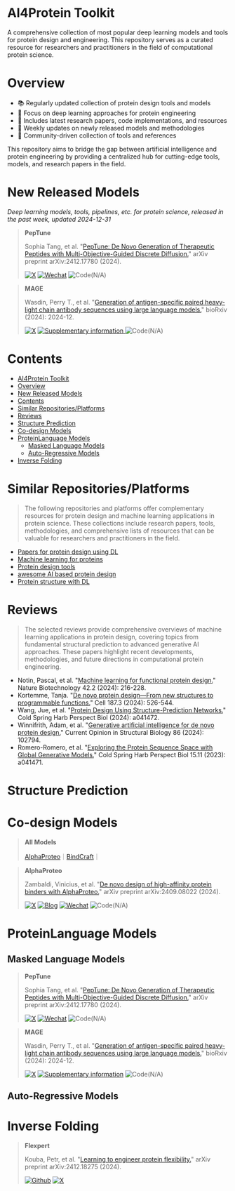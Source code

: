 # AI4Protein Toolkit

A comprehensive collection of most popular deep learning models and tools for protein design and engineering. This repository serves as a curated resource for researchers and practitioners in the field of computational protein science.

# Overview
- 📚 Regularly updated collection of protein design tools and models
- 🔬 Focus on deep learning approaches for protein engineering
- 📖 Includes latest research papers, code implementations, and resources
- 🔄 Weekly updates on newly released models and methodologies
- 🤝 Community-driven collection of tools and references

This repository aims to bridge the gap between artificial intelligence and protein engineering by providing a centralized hub for cutting-edge tools, models, and research papers in the field.

# New Released Models
*Deep learning models, tools, pipelines, etc. for protein science, released in the past week, updated 2024-12-31*

> **PepTune**
> 
> Sophia Tang, et al. "[PepTune: De Novo Generation of Therapeutic Peptides with Multi-Objective-Guided Discrete Diffusion.](https://arxiv.org/abs/2412.17780)" arXiv preprint arXiv:2412.17780 (2024).
> 
> [![X](https://img.shields.io/badge/post-black?logo=X)](https://x.com/BiologyAIDaily/status/1871465772851331525)
> [![Wechat](https://img.shields.io/badge/Wechat-gray?logo=wechat)](https://mp.weixin.qq.com/s/f1AZnBFdcv0soHn4iSVKvw)
> ![Code(N/A)](https://img.shields.io/badge/Code(N%2FA)-salmon)

> **MAGE**
> 
> Wasdin, Perry T., et al. "[Generation of antigen-specific paired heavy-light chain antibody sequences using large language models.](https://doi.org/10.1101/2024.12.20.629482)" bioRxiv (2024): 2024-12.
> 
> [![X](https://img.shields.io/badge/post-black?logo=X)](https://x.com/BiologyAIDaily/status/1871033877747347535)
> [![Supplementary information](https://img.shields.io/badge/Supplementary-information-blue?logo=site)
](https://www.biorxiv.org/content/biorxiv/early/2024/12/22/2024.12.20.629482/DC1/embed/media-1.pdf)
> ![Code(N/A)](https://img.shields.io/badge/Code(N%2FA)-salmon)



# Contents
- [AI4Protein Toolkit](#ai4protein-toolkit)
- [Overview](#overview)
- [New Released Models](#new-released-models)
- [Contents](#contents)
- [Similar Repositories/Platforms](#similar-repositoriesplatforms)
- [Reviews](#reviews)
- [Structure Prediction](#structure-prediction)
- [Co-design Models](#co-design-models)
- [ProteinLanguage Models](#proteinlanguage-models)
  - [Masked Language Models](#masked-language-models)
  - [Auto-Regressive Models](#auto-regressive-models)
- [Inverse Folding](#inverse-folding)


# Similar Repositories/Platforms
> The following repositories and platforms offer complementary resources for protein design and machine learning applications in protein science. These collections include research papers, tools, methodologies, and comprehensive lists of resources that can be valuable for researchers and practitioners in the field.
- [Papers for protein design using DL](https://github.com/Peldom/papers_for_protein_design_using_DL?tab=readme-ov-file)
- [Machine learning for proteins](https://github.com/yangkky/Machine-learning-for-proteins)
- [Protein design tools](https://github.com/hefeda/design_tools/blob/main/README.md)
- [awesome AI based protein design](https://github.com/opendilab/awesome-AI-based-protein-design)
- [Protein structure with DL](https://github.com/Yang-J-LIN/ProteinStructureWithDL)


# Reviews
> The selected reviews provide comprehensive overviews of machine learning applications in protein design, covering topics from fundamental structural prediction to advanced generative AI approaches. These papers highlight recent developments, methodologies, and future directions in computational protein engineering.

- Notin, Pascal, et al. "[Machine learning for functional protein design.](https://www.nature.com/articles/s41587-024-02127-0)" Nature Biotechnology 42.2 (2024): 216-228.
- Kortemme, Tanja. "[De novo protein design—From new structures to programmable functions.](https://www.sciencedirect.com/science/article/pii/S0092867423014022)" Cell 187.3 (2024): 526-544.
- Wang, Jue, et al. "[Protein Design Using Structure-Prediction Networks.](https://cshperspectives.cshlp.org/content/16/7/a041472.long)" Cold Spring Harb Perspect Biol (2024): a041472.
- Winnifrith, Adam, et al. "[Generative artificial intelligence for de novo protein design.](https://www.sciencedirect.com/science/article/pii/S0959440X24000216)" Current Opinion in Structural Biology 86 (2024): 102794.
- Romero-Romero, et al. "[Exploring the Protein Sequence Space with Global Generative Models.](https://cshperspectives.cshlp.org/content/15/11/a041471.long)" Cold Spring Harb Perspect Biol 15.11 (2023): a041471.



# Structure Prediction


# Co-design Models
> **All Models**
> 
> [AlphaProteo](https://arxiv.org/abs/2409.08022)｜[BindCraft](https://github.com/martinpacesa/BindCraft)｜

> **AlphaProteo**
> 
> Zambaldi, Vinicius, et al. "[De novo design of high-affinity protein binders with AlphaProteo.](https://arxiv.org/abs/2409.08022)" arXiv preprint arXiv:2409.08022 (2024).
> 
> [![X](https://img.shields.io/badge/post-black?logo=X)](https://x.com/GoogleDeepMind/status/1831710991475777823)
> [![Blog](https://img.shields.io/badge/Blog-tv_green)](https://deepmind.google/discover/blog/alphaproteo-generates-novel-proteins-for-biology-and-health-research/)
> [![Wechat](https://img.shields.io/badge/Wechat-gray?logo=wechat)](https://mp.weixin.qq.com/s/2E6ZqURgR7f6loGW-gv1eA)
> ![Code(N/A)](https://img.shields.io/badge/Code(N%2FA)-salmon)






# ProteinLanguage Models
## Masked Language Models

> **PepTune**
> 
> Sophia Tang, et al. "[PepTune: De Novo Generation of Therapeutic Peptides with Multi-Objective-Guided Discrete Diffusion.](https://arxiv.org/abs/2412.17780)" arXiv preprint arXiv:2412.17780 (2024).
> 
> [![X](https://img.shields.io/badge/post-black?logo=X)](https://x.com/BiologyAIDaily/status/1871465772851331525)
> [![Wechat](https://img.shields.io/badge/Wechat-gray?logo=wechat)](https://mp.weixin.qq.com/s/f1AZnBFdcv0soHn4iSVKvw)
> ![Code(N/A)](https://img.shields.io/badge/Code(N%2FA)-salmon)

> **MAGE**
> 
> Wasdin, Perry T., et al. "[Generation of antigen-specific paired heavy-light chain antibody sequences using large language models.](https://doi.org/10.1101/2024.12.20.629482)" bioRxiv (2024): 2024-12.
> 
> [![X](https://img.shields.io/badge/post-black?logo=X)](https://x.com/BiologyAIDaily/status/1871033877747347535)
> [![Supplementary information](https://img.shields.io/badge/Supplementary-information-blue?logo=site)](https://www.biorxiv.org/content/biorxiv/early/2024/12/22/2024.12.20.629482/DC1/embed/media-1.pdf)
> ![Code(N/A)](https://img.shields.io/badge/Code(N%2FA)-salmon)



## Auto-Regressive Models




# Inverse Folding

> **Flexpert**
> 
> Kouba, Petr, et al. "[Learning to engineer protein flexibility.](https://arxiv.org/abs/2412.18275)" arXiv preprint arXiv:2412.18275 (2024).
> 
> [![Github](https://img.shields.io/badge/Github-black?logo=github)](https://github.com/KoubaPetr/Flexpert)
> [![X](https://img.shields.io/badge/post-black?logo=X)](https://x.com/BiologyAIDaily/status/1871789608985563492)
